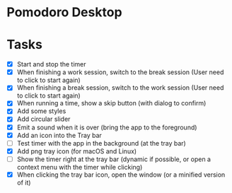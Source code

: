 # Pomodoro Desktop

# Tasks
- [x] Start and stop the timer
- [x] When finishing a work session, switch to the break session (User need to click to start again)
- [x] When finishing a break session, switch to the work session (User need to click to start again)
- [x] When running a time, show a skip button (with dialog to confirm)
- [x] Add some styles
- [x] Add circular slider
- [x] Emit a sound when it is over (bring the app to the foreground)
- [x] Add an icon into the Tray bar 
- [ ] Test timer with the app in the background (at the tray bar)
- [x] Add png tray icon (for macOS and Linux)
- [ ] Show the timer right at the tray bar (dynamic if possible, or open a context menu with the timer while clicking)
- [x] When clicking the tray bar icon, open the window (or a minified version of it)
